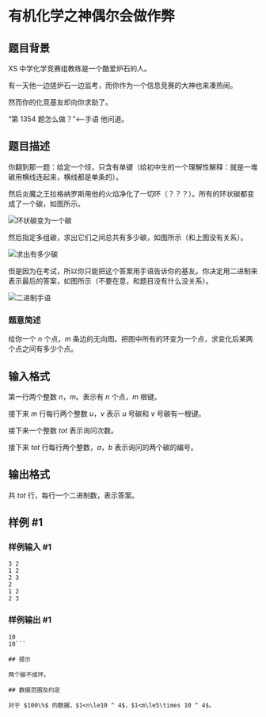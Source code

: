 # 有机化学之神偶尔会做作弊

## 题目背景

XS 中学化学竞赛组教练是一个酷爱炉石的人。

有一天他一边搓炉石一边监考，而你作为一个信息竞赛的大神也来凑热闹。

然而你的化竞基友却向你求助了。

“第 1354 题怎么做？”<--手语  他问道。

## 题目描述

你翻到那一题：给定一个烃，只含有单键（给初中生的一个理解性解释：就是一堆碳用横线连起来，横线都是单条的）。

然后炎魔之王拉格纳罗斯用他的火焰净化了一切环（？？？）。所有的环状碳都变成了一个碳，如图所示。

![环状碳变为一个碳](https://cdn.luogu.com.cn/upload/pic/2758.png)

然后指定多组碳，求出它们之间总共有多少碳，如图所示（和上图没有关系）。

![求出有多少碳](https://cdn.luogu.com.cn/upload/pic/2759.png)

但是因为在考试，所以你只能把这个答案用手语告诉你的基友。你决定用二进制来表示最后的答案，如图所示（不要在意，和题目没有什么没关系）。

![二进制手语](https://cdn.luogu.com.cn/upload/pic/2760.png)

### 题意简述

给你一个 $n$ 个点，$m$ 条边的无向图。把图中所有的环变为一个点，求变化后某两个点之间有多少个点。

## 输入格式

第一行两个整数 $n$，$m$。表示有 $n$ 个点，$m$ 根键。

接下来 $m$ 行每行两个整数 $u$，$v$ 表示 $u$ 号碳和 $v$ 号碳有一根键。

接下来一个整数 $tot$ 表示询问次数。

接下来 $tot$ 行每行两个整数，$a$，$b$ 表示询问的两个碳的编号。

## 输出格式

共 $tot$ 行，每行一个二进制数，表示答案。

## 样例 #1

### 样例输入 #1
```
3 2
1 2
2 3
2
1 2
2 3
```

### 样例输出 #1

```
10
10```

## 提示

两个碳不成环。

## 数据范围及约定

对于 $100\%$ 的数据，$1<n\le10 ^ 4$，$1<m\le5\times 10 ^ 4$。
